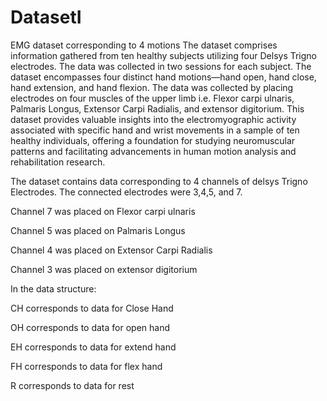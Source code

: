 # DatasetI
EMG dataset corresponding to 4 motions
The dataset comprises information gathered from ten healthy subjects utilizing four Delsys Trigno electrodes. The data was collected in two sessions for each subject. The dataset encompasses four distinct hand motions—hand open, hand close, hand extension, and hand flexion. The data was collected by placing electrodes on four muscles of the upper limb i.e. Flexor carpi ulnaris, Palmaris Longus, Extensor Carpi Radialis, and extensor digitorium. This dataset provides valuable insights into the electromyographic activity associated with specific hand and wrist movements in a sample of ten healthy individuals, offering a foundation for studying neuromuscular patterns and facilitating advancements in human motion analysis and rehabilitation research.

The dataset contains data corresponding to 4 channels of delsys Trigno Electrodes. The connected electrodes were 3,4,5, and 7.

Channel 7 was placed on Flexor carpi ulnaris

Channel 5 was placed on Palmaris Longus

Channel 4 was placed on Extensor Carpi Radialis 

Channel 3 was placed on extensor digitorium

In the data structure:

CH corresponds to data for Close Hand

OH corresponds to data for open hand

EH corresponds to data for extend hand

FH corresponds to data for flex hand

R corresponds to data for rest
